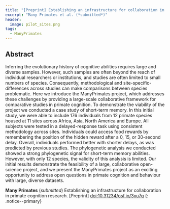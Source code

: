 ```yaml
---
title: "[Preprint] Establishing an infrastructure for collaboration in primate cognition research"
excerpt: "Many Primates et al. (*submitted*)"
header:
  image: pilot_sites.png
tags:
  - ManyPrimates
---
```


## Abstract

Inferring the evolutionary history of cognitive abilities requires large and diverse samples. However, such samples are often beyond the reach of individual researchers or institutions, and studies are often limited to small numbers of species. Consequently, methodological and site-specific-differences across studies can make comparisons between species problematic. Here we introduce the ManyPrimates project, which addresses these challenges by providing a large-scale collaborative framework for comparative studies in primate cognition. To demonstrate the viability of the project we conducted a case study of short-term memory. In this initial study, we were able to include 176 individuals from 12 primate species housed at 11 sites across Africa, Asia, North America and Europe. All subjects were tested in a delayed-response task using consistent methodology across sites. Individuals could access food rewards by remembering the position of the hidden reward after a 0, 15, or 30-second delay. Overall, individuals performed better with shorter delays, as was predicted by previous studies. The phylogenetic analysis we conducted showed a strong phylogenetic signal for short-term memory abilities. However, with only 12 species, the validity of this analysis is limited. Our initial results demonstrate the feasibility of a large, collaborative open-science project, and we present the ManyPrimates project as an exciting opportunity to address open questions in primate cognition and behaviour with large, diverse datasets.

**Many Primates** (*submitted*) Establishing an infrastructure for collaboration in primate cognition research. [Preprint] [doi:10.31234/osf.io/3xu7q](https://doi.org/10.31234/osf.io/3xu7q)
{: .notice--primary}